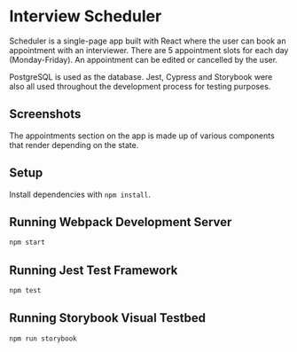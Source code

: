 # Interview Scheduler

Scheduler is a single-page app built with React where the user can book an appointment with an interviewer. There are 5 appointment slots for each day (Monday-Friday). An appointment can be edited or cancelled by the user. 

PostgreSQL is used as the database. Jest, Cypress and Storybook were also all used throughout the development process for testing purposes.

## Screenshots

The appointments section on the app is made up of various components that render depending on the state.

<!-- !["Tweet-box"](https://github.com/samjanderson/tweeter/blob/master/docs/example-tweet.png?raw=true)
!["Too many characters error"](https://github.com/samjanderson/tweeter/blob/master/docs/desktop-too-many-chars-error.png?raw=true)
!["No characters error"](https://github.com/samjanderson/tweeter/blob/master/docs/desktop-without-chars-error.png?raw=true) -->


## Setup

Install dependencies with `npm install`.

## Running Webpack Development Server

```sh
npm start
```

## Running Jest Test Framework

```sh
npm test
```

## Running Storybook Visual Testbed

```sh
npm run storybook
```
